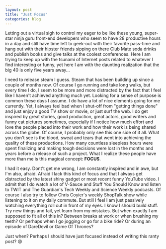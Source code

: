 ```yaml
---
layout: post
title: "Just Focus"
categories: blog
---
```


Letting out a virtual sigh to control my eager to be like these young, super-star ninja guru front-end developers who seem to have 28 productive hours in a day and still have time left to geek-out with their favorite pass-time and hang out with their hipster friends sipping on there Club Mate soda drinks and publish books and give talks at the coolest conferences. Here I am trying to keep up with the tsunami of Internet posts related to whatever I find interesting or funny, yet here I am with the daunting realization that the big 40 is only five years away...

I need to release steam I guess. Steam that has been building up since a couple of months now. Of course I go running and take long walks, but every time I do, I seem to be more and more distracted by the fact that I feel like I haven't achieved anything much yet. Looking for a sense of purpose is common these days I assume. I do have a lot of nice elements going for me currently. Yet, I always feel bad when I shut-off from "getting things done" and just enjoy a good TV show or movie, or just surf the web. I do get inspired by great stories, good production, great actors, good writers and funny cat pictures sometimes, especially if I notice how much effort and love the people placed into their work and how their work is being shared across the globe. Of course, I probably only see this one side of it all. What you don't see is the blood, sweat and tears that went into achieving the quality of these productions. How many countless sleepless hours were spent finalizing and making tough decisions were lost in the months and years before a release of such a project. What I realize these people have more than me is this magical concept: **FOCUS**.

I had it easy. Dont't get me wrong, I am constantly inspired and in awe, but I'm also, afraid. Afraid I lack this kind of focus and that I always get distracted by the latest shiny gadget or most recent funny YouTube video. I admit that I do watch a lot of V-Sauce and Stuff You Should Know and listen to TWIT and The Guardian's Tech Weekly and Science Weekly podcasts. Of course I also try to follow Chris Coyier's weekly ShopTalk show while listening to it on my daily commute. But still I feel I am just passively watching everything roll out in front of my eyes. I know I should build stuff. Try new things and fail, yet learn from my mistakes. But when exactly I am supposed to fit all of this in? Between breaks at work or when brushing my teeth? Or perhaps when I go jogging or go for a bike ride? Or during an episode of DareDevil or Game Of Thrones?

Just when? Perhaps I should have just focused instead of writing this ranty post? :smile:
